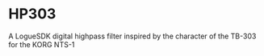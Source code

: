 # HP303
A LogueSDK digital highpass filter inspired by the character of the TB-303 for the KORG NTS-1
